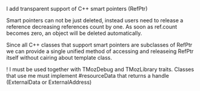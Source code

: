 I add transparent support of C++ smart pointers (RefPtr)

Smart pointers can not be just deleted, instead users need to release a reference decreasing references count by one. As soon as ref.count becomes zero, an object will be deleted automatically.

Since all C++ classes that support smart pointers are subclasses of RefPtr<T> we can provide a single unified method of accessing and releaseing RefPtr itself without cairing about template class.

! I must be used together with TMozDebug and TMozLibrary traits.
Classes that use me must implement #resourceData that returns a handle (ExternalData or ExternalAddress)